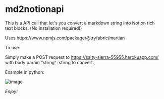# md2notionapi

This is a API call that let's you convert a markdown string into Notion rich text blocks. (No installation required!)

Uses https://www.npmjs.com/package/@tryfabric/martian

To use:

Simply make a POST request to https://salty-sierra-55955.herokuapp.com/
with body param "string": string to convert. 

Example in python:

![image](https://cdn.discordapp.com/attachments/935164264619048960/937740311571079178/Screen_Shot_2022-01-31_at_11.04.07_AM.png)

*Enjoy!*
